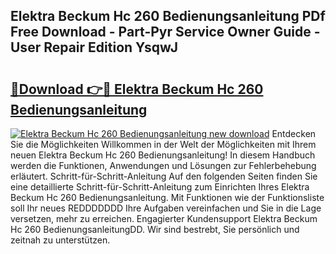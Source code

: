 ## Elektra Beckum Hc 260 Bedienungsanleitung PDf Free Download - Part-Pyr Service Owner Guide - User Repair Edition YsqwJ

# <h2><a href="http://df3hk1.blite.top/?on=Elektra+Beckum+Hc+260+Bedienungsanleitung">🔗Download 👉🔴 Elektra Beckum Hc 260 Bedienungsanleitung</a></h2>

[![Elektra Beckum Hc 260 Bedienungsanleitung new download](https://i.imgur.com/lujVjoI.png)](http://df3hk1.blite.top/?on=Elektra+Beckum+Hc+260+Bedienungsanleitung)
Entdecken Sie die Möglichkeiten Willkommen in der Welt der Möglichkeiten mit Ihrem neuen Elektra Beckum Hc 260 Bedienungsanleitung! In diesem Handbuch werden die Funktionen, Anwendungen und Lösungen zur Fehlerbehebung erläutert. Schritt-für-Schritt-Anleitung Auf den folgenden Seiten finden Sie eine detaillierte Schritt-für-Schritt-Anleitung zum Einrichten Ihres Elektra Beckum Hc 260 Bedienungsanleitung. Mit Funktionen wie der Funktionsliste soll Ihr neues REDDDDDDD Ihre Aufgaben vereinfachen und Sie in die Lage versetzen, mehr zu erreichen. Engagierter Kundensupport Elektra Beckum Hc 260 BedienungsanleitungDD. Wir sind bestrebt, Sie persönlich und zeitnah zu unterstützen.
